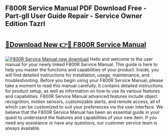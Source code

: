 ## F800R Service Manual PDF Download Free - Part-gll User Guide Repair - Service Owner Edition Tazrl

# <h2><a href="http://bc79526.oget.top/?id=F800R+Service+Manual">🔗Download New 👉🔴 F800R Service Manual</a></h2>

[![F800R Service Manual new download](https://i.imgur.com/5g1atiW.png)](http://bc79526.oget.top/?id=F800R+Service+Manual)
Hello and welcome to the user manual for your newly linked F800R Service Manual. This guide is here to help you master the functions and capabilities of your product. Inside, you will find detailed instructions for installation, usage, maintenance, and troubleshooting. Before you begin using your F800R Service Manual, please take a moment to read this manual carefully. It contains detailed instructions for product setup, as well as information on how to use its various features and capabilities. F800R Service Manual advanced features include object recognition, motion sensors, customizable alerts, and remote access, all of which can be customized to suit your preferences via the user interface. We believe that the F800R Service Manual has been an essential guide in your quest to understand the features and capabilities of your new item. If you need any assistance or have any questions, our customer service team is always available.
